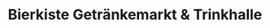 ---
title: "Bierkiste Getränkemarkt & Trinkhalle"
url: /muenchen/bierkiste-getraenkemarkt-und-trinkhalle/
shop: Getränke
---